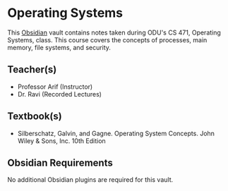 # Operating Systems
This [Obsidian](https://obsidian.md/) vault contains notes taken during ODU's CS 471, Operating Systems, class. This course covers the concepts of processes, main memory, file systems, and security.
## Teacher(s)
* Professor Arif (Instructor)
* Dr. Ravi (Recorded Lectures)
## Textbook(s)
* Silberschatz, Galvin, and Gagne. Operating System Concepts. John Wiley & Sons, Inc. 10th Edition
## Obsidian Requirements
No additional Obsidian plugins are required for this vault.